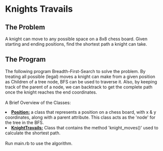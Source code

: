 # Knights Travails
## The Problem
A knight can move to any possible space on a 8x8 chess board. Given starting and ending positions, find the shortest path a knight can take.
## The Program
The following program Breadth-First-Search to solve the problem. By treating all possible (legal) moves a knight can make from a given position as Children of a tree node, BFS can be used to traverse it. Also, by keeping track of the parent of a node, we can backtrack to get the complete path once the knight reaches the end coordinates.
<br><br>
A Brief Overview of the Classes:
<br>
<li><ins><strong>Position:</strong></ins> a class that represents a position on a chess board, with x & y coordinates, along with a parent attribute. This class acts as the 'node' for the tree in the BFS.
<br></li>
<li><ins><strong>KnightTravails:</strong></ins> Class that contains the method 'knight_moves()' used to calculate the shortest path.</li>
<br>
Run main.rb to use the algorithm.